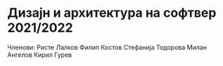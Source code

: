 # Дизајн и архитектура на софтвер 2021/2022

Членови:
  Ристе Лалков
  Филип Костов
  Стефанија Тодорова
  Милан Ангелов
  Кирил Гурев
